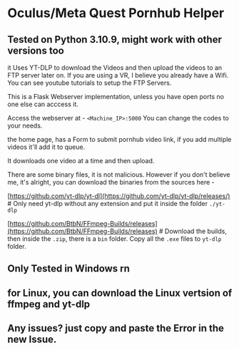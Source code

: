 # Oculus/Meta Quest Pornhub Helper 

## Tested on Python 3.10.9, might work with other versions too

it Uses YT-DLP to download the Videos and then upload the videos to an FTP server later on. If you are using a VR, I believe you already have a Wifi. You can see youtube tutorials to setup the FTP Servers.

This is a Flask Webserver implementation, unless you have open ports no one else can acccess it.

Access the webserver at - ```<Machine_IP>:5000``` You can change the codes to your needs.

the home page, has a Form to submit pornhub video link, if you add multiple videos it'll add it to queue.

It downloads one video at a time and then upload.

There are some binary files, it is not malicious. However if you don't believe me, it's alright, you can download the binaries from the sources here -

[https://github.com/yt-dlp/yt-dl](https://github.com/yt-dlp/yt-dlp/releases/) # Only need yt-dlp without any extension and put it inside the folder ```./yt-dlp```

[https://github.com/BtbN/FFmpeg-Builds/releases](https://github.com/BtbN/FFmpeg-Builds/releases) # Download the builds, then inside the ```.zip```, there is a ```bin``` folder. Copy all the ```.exe``` files to ```yt-dlp``` folder.

## Only Tested in Windows rn

## for Linux, you can download the Linux vertsion of ffmpeg and yt-dlp

## Any issues? just copy and paste the Error in the new Issue.
